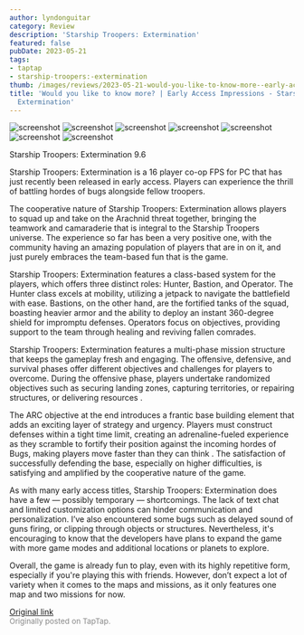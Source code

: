 ```yaml
---
author: lyndonguitar
category: Review
description: 'Starship Troopers: Extermination'
featured: false
pubDate: 2023-05-21
tags:
- taptap
- starship-troopers:-extermination
thumb: /images/reviews/2023-05-21-would-you-like-to-know-more--early-access-impressions---starship-troopers-extermination-0.avif
title: 'Would you like to know more? | Early Access Impressions - Starship Troopers:
  Extermination'
---
```


<div class="gallery">
  <img src="/images/reviews/2023-05-21-would-you-like-to-know-more--early-access-impressions---starship-troopers-extermination-0.avif" alt="screenshot" />
  <img src="/images/reviews/2023-05-21-would-you-like-to-know-more--early-access-impressions---starship-troopers-extermination-1.avif" alt="screenshot" />
  <img src="/images/reviews/2023-05-21-would-you-like-to-know-more--early-access-impressions---starship-troopers-extermination-2.avif" alt="screenshot" />
  <img src="/images/reviews/2023-05-21-would-you-like-to-know-more--early-access-impressions---starship-troopers-extermination-3.avif" alt="screenshot" />
  <img src="/images/reviews/2023-05-21-would-you-like-to-know-more--early-access-impressions---starship-troopers-extermination-4.avif" alt="screenshot" />
  <img src="/images/reviews/2023-05-21-would-you-like-to-know-more--early-access-impressions---starship-troopers-extermination-5.avif" alt="screenshot" />
  <img src="/images/reviews/2023-05-21-would-you-like-to-know-more--early-access-impressions---starship-troopers-extermination-6.avif" alt="screenshot" />
</div>

Starship Troopers: Extermination
9.6

Starship Troopers: Extermination is a 16 player co-op FPS for PC that has just recently been released in early access. Players can experience the thrill of battling hordes of bugs alongside fellow troopers.

The cooperative nature of Starship Troopers: Extermination allows players to squad up and take on the Arachnid threat together, bringing the teamwork and camaraderie that is integral to the Starship Troopers universe. The experience so far has been a very positive one, with the community having an amazing population of players that are in on it, and just purely embraces the team-based fun that is the game.

Starship Troopers: Extermination features a class-based system for the players, which offers three distinct roles: Hunter, Bastion, and Operator. The Hunter class excels at mobility, utilizing a jetpack to navigate the battlefield with ease. Bastions, on the other hand, are the fortified tanks of the squad, boasting heavier armor and the ability to deploy an instant 360-degree shield for impromptu defenses. Operators focus on objectives, providing support to the team through healing and reviving fallen comrades.

Starship Troopers: Extermination features a multi-phase mission structure that keeps the gameplay fresh and engaging. The offensive, defensive, and survival phases offer different objectives and challenges for players to overcome. During the offensive phase, players undertake randomized objectives such as securing landing zones, capturing territories, or repairing structures, or delivering resources .

The ARC objective at the end introduces a frantic base building element that adds an exciting layer of strategy and urgency. Players must construct defenses within a tight time limit, creating an adrenaline-fueled experience as they scramble to fortify their position against the incoming hordes of Bugs, making players move faster than they can think . The satisfaction of successfully defending the base, especially on higher difficulties, is satisfying and amplified by the cooperative nature of the game.

As with many early access titles, Starship Troopers: Extermination does have a few — possibly temporary — shortcomings. The lack of text chat and limited customization options can hinder communication and personalization. I’ve also encountered some bugs such as delayed sound of guns firing, or clipping through objects or structures.  Nevertheless, it's encouraging to know that the developers have plans to expand the game with more game modes and additional locations or planets to explore.

Overall, the game is already fun to play, even with its highly repetitive form, especially if you're playing this with friends. However, don’t expect a lot of variety when it comes to the maps and missions, as it only features one map and two missions for now.

[Original link](https://www.taptap.io/post/5527571)<br><span style="font-size: 0.95em; color: #888;">Originally posted on TapTap.</span>